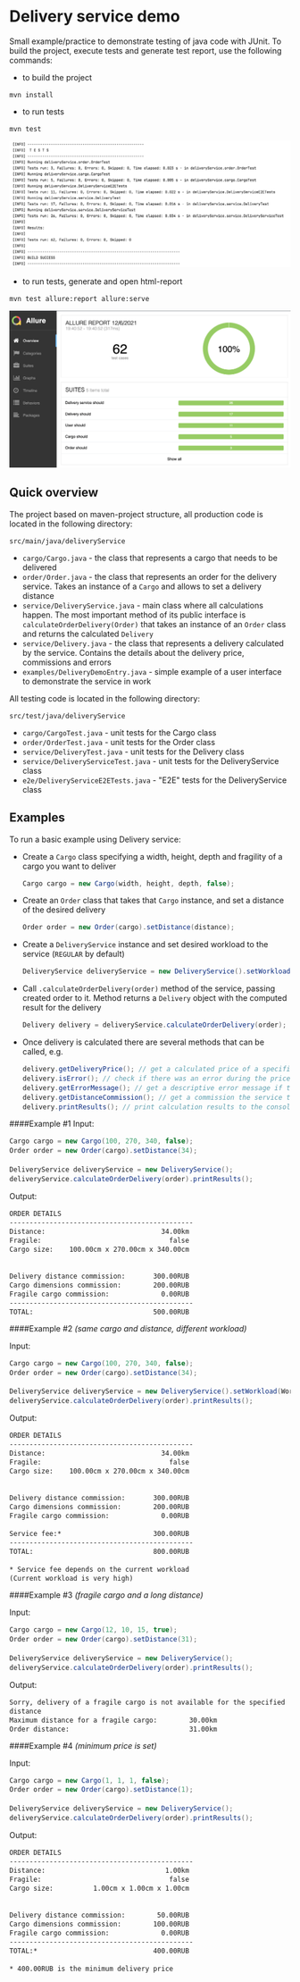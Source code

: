 # Delivery service demo

Small example/practice to demonstrate testing of java code with JUnit.
To build the project, execute tests and generate test report, use the following commands:

- to build the project 
```
mvn install
```

- to run tests
```
mvn test
```
![](./test-results.png)

- to run tests, generate and open html-report
```
mvn test allure:report allure:serve
```
![](./allure-report.png)

## Quick overview

The project based on maven-project structure, all production code is located in the following directory:
```
src/main/java/deliveryService
```
- `cargo/Cargo.java` - the class that represents a cargo that needs to be delivered
- `order/Order.java` - the class that represents an order for the delivery service. Takes an instance of a ```Cargo``` and allows to set a delivery distance
- `service/DeliveryService.java` - main class where all calculations happen. The most important method of its public interface is `calculateOrderDelivery(Order)` that takes an instance of an ```Order``` class and returns the calculated ```Delivery```
- `service/Delivery.java` - the class that represents a delivery calculated by the service. Contains the details about the delivery price, commissions and errors 
- `examples/DeliveryDemoEntry.java` - simple example of a user interface to demonstrate the service in work

All testing code is located in the following directory:
```
src/test/java/deliveryService
```
- `cargo/CargoTest.java` - unit tests for the Cargo class
- `order/OrderTest.java` - unit tests for the Order class
- `service/DeliveryTest.java` - unit tests for the Delivery class
- `service/DeliveryServiceTest.java` - unit tests for the DeliveryService class
- `e2e/DeliveryServiceE2ETests.java` - "E2E" tests for the DeliveryService class
## Examples
To run a basic example using Delivery service:

- Create a ```Cargo``` class specifying a width, height, depth and fragility of a cargo you want to deliver

    ```java
    Cargo cargo = new Cargo(width, height, depth, false);
    ```
- Create an ```Order``` class that takes that ```Cargo``` instance, and set a distance of the desired delivery
    ```java
    Order order = new Order(cargo).setDistance(distance);
    ```
- Create a ```DeliveryService``` instance and set desired workload to the service (```REGULAR``` by default)
  ```java
  DeliveryService deliveryService = new DeliveryService().setWorkload(Workload.INCREASED);
  ```
- Call ```.calculateOrderDelivery(order)``` method of the service, passing created order to it. Method returns a ```Delivery``` object with the computed result for the delivery
  ```java
  Delivery delivery = deliveryService.calculateOrderDelivery(order);
  ```
- Once delivery is calculated there are several methods that can be called, e.g.
  ```java
  delivery.getDeliveryPrice(); // get a calculated price of a specified delivery
  delivery.isError(); // check if there was an error during the price calculation
  delivery.getErrorMessage(); // get a descriptive error message if there was an error
  delivery.getDistanceCommission(); // get a commission the service takes for the specified delivery distance
  delivery.printResults(); // print calculation results to the console
  ```
  
####Example #1
Input:
```java
Cargo cargo = new Cargo(100, 270, 340, false);
Order order = new Order(cargo).setDistance(34);

DeliveryService deliveryService = new DeliveryService();
deliveryService.calculateOrderDelivery(order).printResults();
```
Output:
```
ORDER DETAILS
----------------------------------------------
Distance:                             34.00km
Fragile:                                false
Cargo size:    100.00cm x 270.00cm x 340.00cm


Delivery distance commission:       300.00RUB
Cargo dimensions commission:        200.00RUB
Fragile cargo commission:             0.00RUB
----------------------------------------------
TOTAL:                              500.00RUB
```
####Example #2
_(same cargo and distance, different workload)_

Input:
```java
Cargo cargo = new Cargo(100, 270, 340, false);
Order order = new Order(cargo).setDistance(34);

DeliveryService deliveryService = new DeliveryService().setWorkload(Workload.VERY_HIGH);
deliveryService.calculateOrderDelivery(order).printResults();
```
Output:
```
ORDER DETAILS
----------------------------------------------
Distance:                             34.00km
Fragile:                                false
Cargo size:    100.00cm x 270.00cm x 340.00cm


Delivery distance commission:       300.00RUB
Cargo dimensions commission:        200.00RUB
Fragile cargo commission:             0.00RUB

Service fee:*                       300.00RUB
----------------------------------------------
TOTAL:                              800.00RUB

* Service fee depends on the current workload
(Current workload is very high)
```
####Example #3
_(fragile cargo and a long distance)_

Input:
```java
Cargo cargo = new Cargo(12, 10, 15, true);
Order order = new Order(cargo).setDistance(31);

DeliveryService deliveryService = new DeliveryService();
deliveryService.calculateOrderDelivery(order).printResults();
```
Output:
```
Sorry, delivery of a fragile cargo is not available for the specified distance
Maximum distance for a fragile cargo:        30.00km
Order distance:                              31.00km
```
####Example #4
_(minimum price is set)_

Input:
```java
Cargo cargo = new Cargo(1, 1, 1, false);
Order order = new Order(cargo).setDistance(1);

DeliveryService deliveryService = new DeliveryService();
deliveryService.calculateOrderDelivery(order).printResults();
```
Output:
```
ORDER DETAILS
----------------------------------------------
Distance:                              1.00km
Fragile:                                false
Cargo size:          1.00cm x 1.00cm x 1.00cm


Delivery distance commission:        50.00RUB
Cargo dimensions commission:        100.00RUB
Fragile cargo commission:             0.00RUB
----------------------------------------------
TOTAL:*                             400.00RUB

* 400.00RUB is the minimum delivery price
```